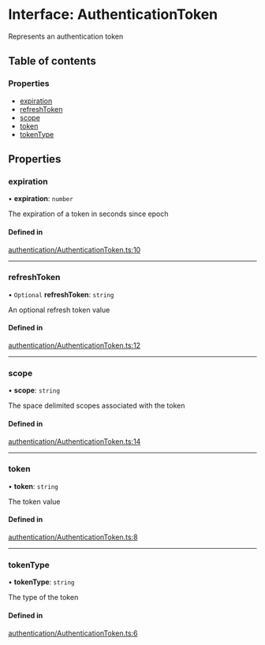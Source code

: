 # Interface: AuthenticationToken

Represents an authentication token

## Table of contents

### Properties

- [expiration](../wiki/AuthenticationToken#expiration)
- [refreshToken](../wiki/AuthenticationToken#refreshtoken)
- [scope](../wiki/AuthenticationToken#scope)
- [token](../wiki/AuthenticationToken#token)
- [tokenType](../wiki/AuthenticationToken#tokentype)

## Properties

### expiration

• **expiration**: `number`

The expiration of a token in seconds since epoch

#### Defined in

[authentication/AuthenticationToken.ts:10](https://github.com/flexbase-eng/http-client-middleware/blob/9e54f5b/src/authentication/AuthenticationToken.ts#L10)

___

### refreshToken

• `Optional` **refreshToken**: `string`

An optional refresh token value

#### Defined in

[authentication/AuthenticationToken.ts:12](https://github.com/flexbase-eng/http-client-middleware/blob/9e54f5b/src/authentication/AuthenticationToken.ts#L12)

___

### scope

• **scope**: `string`

The space delimited scopes associated with the token

#### Defined in

[authentication/AuthenticationToken.ts:14](https://github.com/flexbase-eng/http-client-middleware/blob/9e54f5b/src/authentication/AuthenticationToken.ts#L14)

___

### token

• **token**: `string`

The token value

#### Defined in

[authentication/AuthenticationToken.ts:8](https://github.com/flexbase-eng/http-client-middleware/blob/9e54f5b/src/authentication/AuthenticationToken.ts#L8)

___

### tokenType

• **tokenType**: `string`

The type of the token

#### Defined in

[authentication/AuthenticationToken.ts:6](https://github.com/flexbase-eng/http-client-middleware/blob/9e54f5b/src/authentication/AuthenticationToken.ts#L6)
